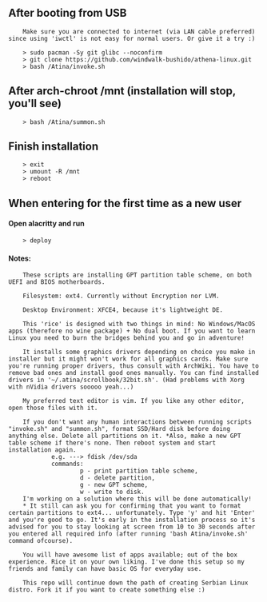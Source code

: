 ## After booting from USB
        Make sure you are connected to internet (via LAN cable preferred) since using 'iwctl' is not easy for normal users. Or give it a try :)

        > sudo pacman -Sy git glibc --noconfirm
        > git clone https://github.com/windwalk-bushido/athena-linux.git
        > bash /Atina/invoke.sh



## After arch-chroot /mnt (installation will stop, you'll see)
        > bash /Atina/summon.sh



## Finish installation
        > exit
        > umount -R /mnt
        > reboot






## When entering for the first time as a new user



#### Open alacritty and run
        > deploy






#### Notes:
        These scripts are installing GPT partition table scheme, on both UEFI and BIOS motherboards.

        Filesystem: ext4. Currently without Encryption nor LVM.

        Desktop Environment: XFCE4, because it's lightweight DE.
        
        This 'rice' is designed with two things in mind: No Windows/MacOS apps (therefore no wine package) + No dual boot. If you want to learn Linux you need to burn the bridges behind you and go in adventure!

        It installs some graphics drivers depending on choice you make in installer but it might won't work for all graphics cards. Make sure you're running proper drivers, thus consult with ArchWiki. You have to remove bad ones and install good ones manually. You can find installed drivers in '~/.atina/scrollbook/32bit.sh'. (Had problems with Xorg with nVidia drivers sooooo yeah...)

        My preferred text editor is vim. If you like any other editor, open those files with it.

        If you don't want any human interactions between running scripts "invoke.sh" and "summon.sh", format SSD/Hard disk before doing anything else. Delete all partitions on it. *Also, make a new GPT table scheme if there's none. Then reboot system and start installation again.
                e.g. ---> fdisk /dev/sda
                commands: 
                        p - print partition table scheme,
                        d - delete partition,
                        g - new GPT scheme,
                        w - write to disk.
        I'm working on a solution where this will be done automatically!
        * It still can ask you for confirming that you want to format certain partitions to ext4... unfortunately. Type 'y' and hit 'Enter' and you're good to go. It's early in the installation process so it's advised for you to stay looking at screen from 10 to 30 seconds after you entered all required info (after running 'bash Atina/invoke.sh' command ofcourse).

        You will have awesome list of apps available; out of the box experience. Rice it on your own liking. I've done this setup so my friends and family can have basic OS for everyday use.

        This repo will continue down the path of creating Serbian Linux distro. Fork it if you want to create something else :)
